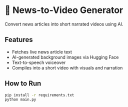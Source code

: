 # 📰 News-to-Video Generator

Convert news articles into short narrated videos using AI.

## Features
- Fetches live news article text
- AI-generated background images via Hugging Face
- Text-to-speech voiceover
- Compiles into a short video with visuals and narration

## How to Run

```bash
pip install -r requirements.txt
python main.py
